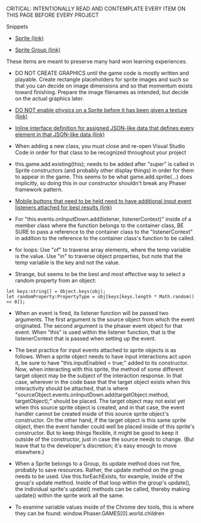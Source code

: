 CRITICAL: INTENTIONALLY READ AND CONTEMPLATE EVERY ITEM ON THIS PAGE BEFORE EVERY PROJECT


Snippets

* [Sprite (link)](snippets/Sprite.md)

* [Sprite Group (link)](snippets/SpriteGroup.md)


These items are meant to preserve many hard won learning experiences.

* DO NOT CREATE GRAPHICS until the game code is mostly written and playable. Create rectangle placeholders for sprite images and such so that you can decide on image dimensions and so that momentum exists toward finishing. Prepare the image filenames as intended, but decide on the actual graphics later.


* [DO NOT enable physics on a Sprite before it has been given a texture (link)](Enable-Physics-AFTER-LoadTexture.md)


* [Inline interface definition for assigned JSON-like data that defines every element in that JSON-like data (link)](Inline-Definition-JSON-data.md)


* When adding a new class, you must close and re-open Visual Studio Code in order for that class to be recognized throughout your project


* this.game.add.existing(this); needs to be added after "super" is called in Sprite constructors (and probably other display things) in order for them to appear in the game. This seems to be what game.add.sprite(...) does implicitly, so doing this in our constructor shouldn't break any Phaser framework pattern.


* [Mobile buttons that need to be held need to have additional input event listeners attached for best results (link)](Mobile-Button-Press.md)


* For "this.events.onInputDown.add(listener, listenerContext)" inside of a member class where the function belongs to the container class, BE SURE to pass a reference to the container class to the "listenerContext" in addition to the reference to the container class's function to be called.


* for loops: Use "of" to traverse array elements, where the temp variable is the value. Use "in" to traverse object properties, but note that the temp variable is the key and not the value.


* Strange, but seems to be the best and most effective way to select a random property from an object:
```
let keys:string[] = Object.keys(obj);
let randomProperty:PropertyType = obj[keys[keys.length * Math.random() << 0]];
```

* When an event is fired, its listener function will be passed two arguments. The first argument is the source object from which the event originated. The second argument is the phaser event object for that event. When "this" is used within the listener function, that is the listenerContext that is passed when setting up the event.


* The best practice for input events attached to sprite objects is as follows. When a sprite object needs to have input interactions act upon it, be sure to have "this.inputEnabled = true;" added to its constructor. Now, when interacting with this sprite, the method of some different target object may be the subject of the interaction response. In that case, wherever in the code base that the target object exists when this interactivity should be attached, that is where "sourceObject.events.onInputDown.add(targetObject.method, targetObject);" should be placed. The target object may not exist yet when this source sprite object is created, and in that case, the event handler cannot be created inside of this source sprite object's constructor. On the other hand, if the target object is this same sprite object, then the event handler could well be placed inside of this sprite's constructor. But to keep things flexible, it might be good to keep it outside of the constructor, just in case the source needs to change. (But leave that to the developer's discretion; it's easy enough to move elsewhere.)


* When a Sprite belongs to a Group, its update method does not fire, probably to save resources. Rather, the update method on the group needs to be used. Use this.forEachExists, for example, inside of the group's update method. Inside of that loop within the group's update(), the individual sprite's update() methods can be called, thereby making update() within the sprite work all the same.


* To examine variable values inside of the Chrome dev tools, this is where they can be found: window.Phaser.GAMES[0].world.children
